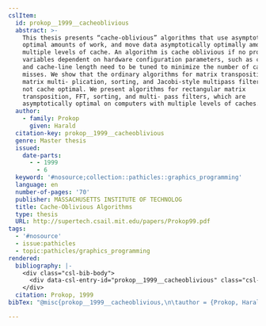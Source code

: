 ```yaml
---
cslItem:
  id: prokop__1999__cacheoblivious
  abstract: >-
    This thesis presents “cache-oblivious” algorithms that use asymptotically
    optimal amounts of work, and move data asymptotically optimally among
    multiple levels of cache. An algorithm is cache oblivious if no program
    variables dependent on hardware configuration parameters, such as cache size
    and cache-line length need to be tuned to minimize the number of cache
    misses. We show that the ordinary algorithms for matrix transposition,
    matrix multi- plication, sorting, and Jacobi-style multipass filtering are
    not cache optimal. We present algorithms for rectangular matrix
    transposition, FFT, sorting, and multi- pass filters, which are
    asymptotically optimal on computers with multiple levels of caches.
  author:
    - family: Prokop
      given: Harald
  citation-key: prokop__1999__cacheoblivious
  genre: Master thesis
  issued:
    date-parts:
      - - 1999
        - 6
  keyword: '#nosource;collection::pathicles::graphics_programming'
  language: en
  number-of-pages: '70'
  publisher: MASSACHUSETTS INSTITUTE OF TECHNOLOG
  title: Cache-Oblivious Algorithms
  type: thesis
  URL: http://supertech.csail.mit.edu/papers/Prokop99.pdf
tags:
  - '#nosource'
  - issue:pathicles
  - topic:pathicles/graphics_programming
rendered:
  bibliography: |-
    <div class="csl-bib-body">
      <div data-csl-entry-id="prokop__1999__cacheoblivious" class="csl-entry">Prokop, H. 1999 <i>Cache-Oblivious Algorithms</i>. Master thesis. MASSACHUSETTS INSTITUTE OF TECHNOLOG. Available at: http://supertech.csail.mit.edu/papers/Prokop99.pdf.</div>
    </div>
  citation: Prokop, 1999
bibTex: "@misc{prokop__1999__cacheoblivious,\n\tauthor = {Prokop, Harald},\n\tyear = {1999},\n\tmonth = {6},\n\tschool = {MASSACHUSETTS INSTITUTE OF TECHNOLOG},\n\ttitle = {Cache-{Oblivious} {Algorithms}},\n\ttype = {Master thesis},\n}\n\n"

---
```

